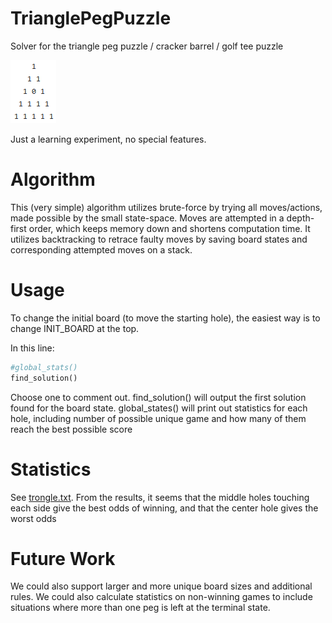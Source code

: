 # TrianglePegPuzzle
Solver for the triangle peg puzzle / cracker barrel / golf tee puzzle

![Preview](preview.PNG)

Just a learning experiment, no special features.

# Algorithm

This (very simple) algorithm utilizes brute-force by trying all moves/actions, made possible by the small state-space. Moves are attempted in a depth-first order, which keeps memory down and shortens computation time. It utilizes backtracking to retrace faulty moves by saving board states and corresponding attempted moves on a stack.

# Usage

To change the initial board (to move the starting hole), the easiest way is to change INIT_BOARD at the top.

In this line:
```python
#global_stats()
find_solution()
```

Choose one to comment out. find_solution() will output the first solution found for the board state. global_states() will print out statistics for each hole, including number of possible unique game and how many of them reach the best possible score

# Statistics

See [trongle.txt](trongle.txt). From the results, it seems that the middle holes touching each side give the best odds of winning, and that the center hole gives the worst odds

# Future Work

We could also support larger and more unique board sizes and additional rules. We could also calculate statistics on non-winning games to include situations where more than one peg is left at the terminal state.
